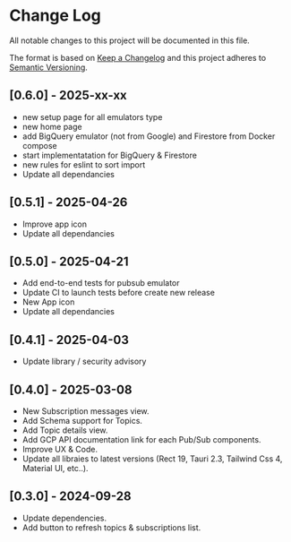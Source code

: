 # Change Log

All notable changes to this project will be documented in this file.

The format is based on [Keep a Changelog](http://keepachangelog.com/)
and this project adheres to [Semantic Versioning](http://semver.org/).

## [0.6.0] - 2025-xx-xx

 - new setup page for all emulators type
 - new home page 
 - add BigQuery emulator (not from Google) and Firestore from Docker compose
 - start implementatation for BigQuery & Firestore
 - new rules for eslint to sort import
 - Update all dependancies

## [0.5.1] - 2025-04-26

 - Improve app icon
 - Update all dependancies

## [0.5.0] - 2025-04-21

 - Add end-to-end tests for pubsub emulator
 - Update CI to launch tests before create new release
 - New App icon
 - Update all dependancies 

## [0.4.1] - 2025-04-03

 - Update library / security advisory

## [0.4.0] - 2025-03-08

- New Subscription messages view.
- Add Schema support for Topics.
- Add Topic details view.
- Add GCP API documentation link for each Pub/Sub components.
- Improve UX & Code.
- Update all libraies to latest versions (Rect 19, Tauri 2.3, Tailwind Css 4, Material UI, etc..).

## [0.3.0] - 2024-09-28

- Update dependencies.
- Add button to refresh topics & subscriptions list.
